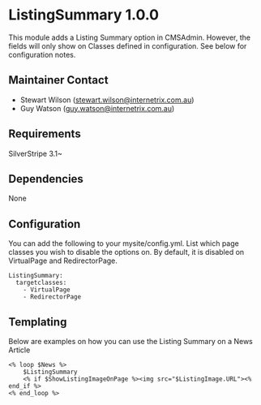 ListingSummary 1.0.0
=======================================

This module adds a Listing Summary option in CMSAdmin. However, the fields will only show on Classes defined in configuration. See below for configuration notes.

Maintainer Contact
------------------
*  Stewart Wilson (<stewart.wilson@internetrix.com.au>)
*  Guy Watson (<guy.watson@internetrix.com.au>)

## Requirements

SilverStripe 3.1~

## Dependencies

None

## Configuration

You can add the following to your mysite/config.yml. List which page classes you wish to disable the options on. By default, it is disabled on VirtualPage and RedirectorPage.

	ListingSummary:
	  targetclasses:
	    - VirtualPage
	    - RedirectorPage
 
## Templating

Below are examples on how you can use the Listing Summary on a News Article

	<% loop $News %>
		$ListingSummary
		<% if $ShowListingImageOnPage %><img src="$ListingImage.URL"><% end_if %>
	<% end_loop %>   